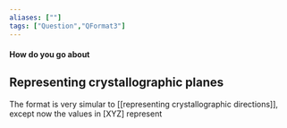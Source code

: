 ```yaml
---
aliases: [""]
tags: ["Question","QFormat3"]
---
```


#### How do you go about
## Representing crystallographic planes
The format is very simular to [[representing crystallographic directions]], except now the values in [XYZ] represent 